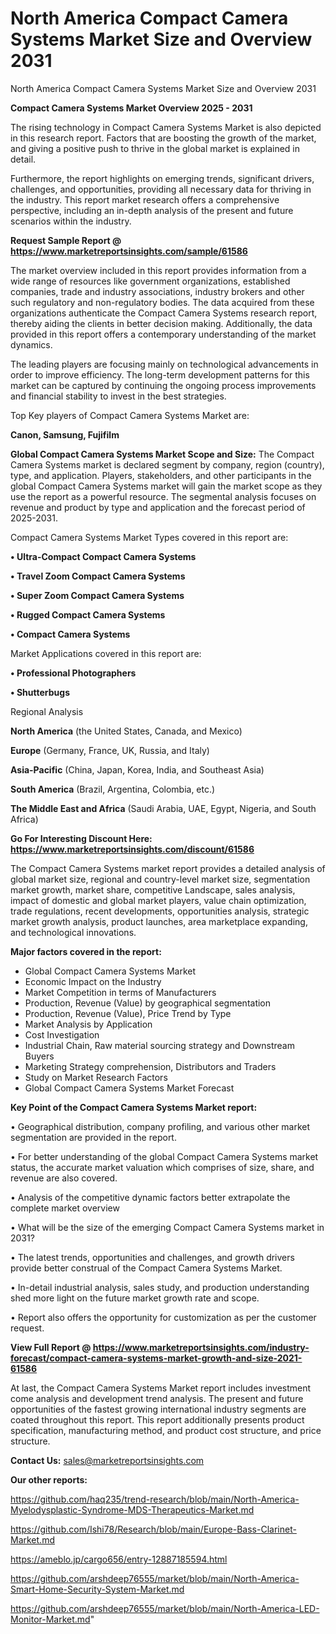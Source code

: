 # North America Compact Camera Systems Market Size and Overview 2031
North America Compact Camera Systems Market Size and Overview 2031

<Strong> Compact Camera Systems Market Overview 2025 - 2031</strong>

The rising technology in Compact Camera Systems Market is also depicted in this research report. Factors that are boosting the growth of the market, and giving a positive push to thrive in the global market is explained in detail.

Furthermore, the report highlights on emerging trends, significant drivers, challenges, and opportunities, providing all necessary data for thriving in the industry. This report market research offers a comprehensive perspective, including an in-depth analysis of the present and future scenarios within the industry.

<strong>Request Sample Report @ <a href=https://www.marketreportsinsights.com/sample/61586>https://www.marketreportsinsights.com/sample/61586</a></strong>

The market overview included in this report provides information from a wide range of resources like government organizations, established companies, trade and industry associations, industry brokers and other such regulatory and non-regulatory bodies. The data acquired from these organizations authenticate the Compact Camera Systems research report, thereby aiding the clients in better decision making. Additionally, the data provided in this report offers a contemporary understanding of the market dynamics.

The leading players are focusing mainly on technological advancements in order to improve efficiency. The long-term development patterns for this market can be captured by continuing the ongoing process improvements and financial stability to invest in the best strategies.

Top Key players of Compact Camera Systems Market are:

<strong>Canon, Samsung, Fujifilm</strong>

<strong><b>Global Compact Camera Systems Market Scope and Size:</b></strong>
The Compact Camera Systems market is declared segment by company, region (country), type, and application. Players, stakeholders, and other participants in the global Compact Camera Systems market will gain the market scope as they use the report as a powerful resource. The segmental analysis focuses on revenue and product by type and application and the forecast period of 2025-2031.

Compact Camera Systems Market Types covered in this report are:

<strong>• Ultra-Compact Compact Camera Systems

• Travel Zoom Compact Camera Systems

• Super Zoom Compact Camera Systems

• Rugged Compact Camera Systems

• Compact Camera Systems</strong>

Market Applications covered in this report are:

<strong>• Professional Photographers

• Shutterbugs</strong> 

Regional Analysis

<strong>North America</strong> (the United States, Canada, and Mexico)

<strong>Europe</strong> (Germany, France, UK, Russia, and Italy)

<strong>Asia-Pacific</strong> (China, Japan, Korea, India, and Southeast Asia)

<strong>South America</strong> (Brazil, Argentina, Colombia, etc.)

<strong>The Middle East and Africa</strong> (Saudi Arabia, UAE, Egypt, Nigeria, and South Africa)

<strong>Go For Interesting Discount Here: <a href=https://www.marketreportsinsights.com/discount/61586>https://www.marketreportsinsights.com/discount/61586</a></strong>

The Compact Camera Systems market report provides a detailed analysis of global market size, regional and country-level market size, segmentation market growth, market share, competitive Landscape, sales analysis, impact of domestic and global market players, value chain optimization, trade regulations, recent developments, opportunities analysis, strategic market growth analysis, product launches, area marketplace expanding, and technological innovations.

<strong><b>Major factors covered in the report:</b></strong>
<ul>
  <li>Global Compact Camera Systems Market </li>
  <li>Economic Impact on the Industry</li>
  <li>Market Competition in terms of Manufacturers</li>
  <li>Production, Revenue (Value) by geographical segmentation</li>
  <li>Production, Revenue (Value), Price Trend by Type</li>
  <li>Market Analysis by Application</li>
  <li>Cost Investigation</li>
  <li>Industrial Chain, Raw material sourcing strategy and Downstream Buyers</li>
  <li>Marketing Strategy comprehension, Distributors and Traders</li>
  <li>Study on Market Research Factors</li>
  <li>Global Compact Camera Systems Market Forecast</li>
</ul>

<strong><b>Key Point of the Compact Camera Systems Market report:</b></strong>

• Geographical distribution, company profiling, and various other market segmentation are provided in the report.

• For better understanding of the global Compact Camera Systems market status, the accurate market valuation which comprises of size, share, and revenue are also covered.

• Analysis of the competitive dynamic factors better extrapolate the complete market overview

• What will be the size of the emerging Compact Camera Systems market in 2031?

• The latest trends, opportunities and challenges, and growth drivers provide better construal of the Compact Camera Systems Market.

• In-detail industrial analysis, sales study, and production understanding shed more light on the future market growth rate and scope.

• Report also offers the opportunity for customization as per the customer request.

<strong><b>View Full Report @ <a href=https://www.marketreportsinsights.com/industry-forecast/compact-camera-systems-market-growth-and-size-2021-61586>https://www.marketreportsinsights.com/industry-forecast/compact-camera-systems-market-growth-and-size-2021-61586</a></b></strong>


At last, the Compact Camera Systems Market report includes investment come analysis and development trend analysis. The present and future opportunities of the fastest growing international industry segments are coated throughout this report. This report additionally presents product specification, manufacturing method, and product cost structure, and price structure.

<strong>Contact Us:</strong>
sales@marketreportsinsights.com

<strong>Our other reports:</strong>

<a href=https://github.com/haq235/trend-research/blob/main/North-America-Myelodysplastic-Syndrome-MDS-Therapeutics-Market.md>https://github.com/haq235/trend-research/blob/main/North-America-Myelodysplastic-Syndrome-MDS-Therapeutics-Market.md</a>

<a href=https://github.com/Ishi78/Research/blob/main/Europe-Bass-Clarinet-Market.md>https://github.com/Ishi78/Research/blob/main/Europe-Bass-Clarinet-Market.md</a>

<a href=https://ameblo.jp/cargo656/entry-12887185594.html>https://ameblo.jp/cargo656/entry-12887185594.html</a>

<a href=https://github.com/arshdeep76555/market/blob/main/North-America-Smart-Home-Security-System-Market.md>https://github.com/arshdeep76555/market/blob/main/North-America-Smart-Home-Security-System-Market.md</a>

<a href=https://github.com/arshdeep76555/market/blob/main/North-America-LED-Monitor-Market.md>https://github.com/arshdeep76555/market/blob/main/North-America-LED-Monitor-Market.md</a>"
